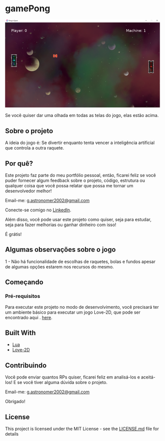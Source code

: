 # gamePong
![Preview-Screens](https://github.com/jrgessiel/gamePong/blob/main/gamePong.png)

Se você quiser dar uma olhada em todas as telas do jogo, elas estão acima.

## Sobre o projeto

A ideia do jogo é:
Se divertir enquanto tenta vencer a inteligência artificial que controla a outra raquete.


## Por quê?

Este projeto faz parte do meu portfólio pessoal, então, ficarei feliz se você puder fornecer algum feedback sobre o projeto, código, estrutura ou qualquer coisa que você possa relatar que possa me tornar um desenvolvedor melhor!

Email-me: g.astronomer2002@gmail.com

Conecte-se comigo no [LinkedIn](https://www.linkedin.com/in/).

Além disso, você pode usar este projeto como quiser, seja para estudar, seja para fazer melhorias ou ganhar dinheiro com isso!

É grátis!

## Algumas observações sobre o jogo

1 - Não há funcionalidade de escolhas de raquetes, bolas e fundos apesar de algumas opções estarem nos recursos do mesmo.

## Começando

### Pré-requisitos

Para executar este projeto no modo de desenvolvimento, você precisará ter um ambiente básico para executar um jogo Love-2D, que pode ser encontrado aqui . [here](https://love2d.org/).

## Built With

- [Lua](https://www.lua.org/) 
- [Love-2D](https://love2d.org/)

## Contribuindo

Você pode enviar quantos RPs quiser, ficarei feliz em analisá-los e aceitá-los! E se você tiver alguma dúvida sobre o projeto.

Email-me: g.astronomer2002@gmail.com

Obrigado!

## License

This project is licensed under the MIT License - see the [LICENSE.md](https://github.com/jrgessiel/gamePong/blob/main/License) file for details


